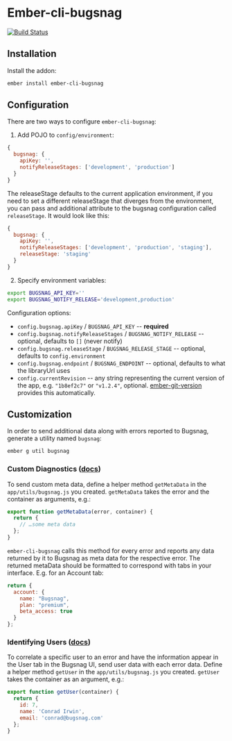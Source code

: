 # Ember-cli-bugsnag

[![Build Status](https://circleci.com/gh/binhums/ember-cli-bugsnag.svg?style=shield&circle-token=:circle-token)](https://circleci.com/gh/binhums/ember-cli-bugsnag)

## Installation

Install the addon:

```sh
ember install ember-cli-bugsnag
```

## Configuration

There are two ways to configure `ember-cli-bugsnag`:

1. Add POJO to `config/environment`:

```javascript
{
  bugsnag: {
    apiKey: '',
    notifyReleaseStages: ['development', 'production']
  }
}
```

The releaseStage defaults to the current application environment, if you
need to set a different releaseStage that diverges from the environment, you
can pass and additional attribute to the bugsnag configuration called
`releaseStage`. It would look like this:

```javascript
{
  bugsnag: {
    apiKey: '',
    notifyReleaseStages: ['development', 'production', 'staging'],
    releaseStage: 'staging'
  }
}
```

2. Specify environment variables:

```sh
export BUGSNAG_API_KEY=''
export BUGSNAG_NOTIFY_RELEASE='development,production'
```

Configuration options:

 * `config.bugsnag.apiKey` / `BUGSNAG_API_KEY` -- **required**
 * `config.bugsnag.notifyReleaseStages` / `BUGSNAG_NOTIFY_RELEASE` -- optional, defaults to `[]` (never notify)
 * `config.bugsnag.releaseStage` / `BUGSNAG_RELEASE_STAGE` -- optional, defaults to `config.environment`
 * `config.bugsnag.endpoint` / `BUGSNAG_ENDPOINT` -- optional, defaults to what the libraryUrl uses
 * `config.currentRevision` -- any string representing the current version of the app, e.g. `"1b8ef2c7"` or `"v1.2.4"`, optional. [ember-git-version](https://github.com/rwjblue/ember-git-version) provides this automatically.

## Customization

In order to send additional data along with errors reported to Bugsnag, generate
a utility named `bugsnag`:

```sh
ember g util bugsnag
```

### Custom Diagnostics ([docs](https://docs.bugsnag.com/platforms/browsers/#custom-diagnostics))

To send custom meta data, define a helper method `getMetaData` in the
`app/utils/bugsnag.js` you created. `getMetaData` takes the error and the
container as arguments, e.g.:

```js
export function getMetaData(error, container) {
  return {
    // …some meta data
  };
}
```

`ember-cli-bugsnag` calls this method for every error and reports any data
returned by it to Bugsnag as meta data for the respective error. The returned
metaData should be formatted to correspond with tabs in your interface. E.g.
for an Account tab:

```js
return {
  account: {
    name: "Bugsnag",
    plan: "premium",
    beta_access: true
  }
};
```

### Identifying Users ([docs](https://docs.bugsnag.com/platforms/browsers/#identifying-users))

To correlate a specific user to an error and have the information appear in the
User tab in the Bugsnag UI, send user data with each error data. Define a
helper method `getUser` in the `app/utils/bugsnag.js` you created. `getUser`
takes the container as an argument, e.g.:

```js
export function getUser(container) {
  return {
    id: 7,
    name: 'Conrad Irwin',
    email: 'conrad@bugsnag.com'
  };
}
```
